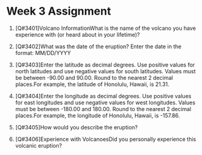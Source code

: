 # Week 3 Assignment

1. [Q#3401]Volcano InformationWhat is the name of the volcano you have experience with (or heard about in your lifetime)?



2. [Q#3402]What was the date of the eruption? Enter the date in the format: MM/DD/YYYY



3. [Q#3403]Enter the latitude as decimal degrees. Use positive values for north latitudes and use negative values for south latitudes. Values must be between -90.00 and 90.00.  Round to the nearest 2 decimal places.For example, the latitude of Honolulu, Hawaii, is 21.31.



4. [Q#3404]Enter the longitude as decimal degrees. Use positive values for east longitudes and use negative values for west longitudes. Values must be between -180.00 and 180.00.  Round to the nearest 2 decimal places.For example, the longitude of Honolulu, Hawaii, is -157.86.




5. [Q#3405]How would you describe the eruption?



6. [Q#3406]Experience with VolcanoesDid you personally experience this volcanic eruption?


